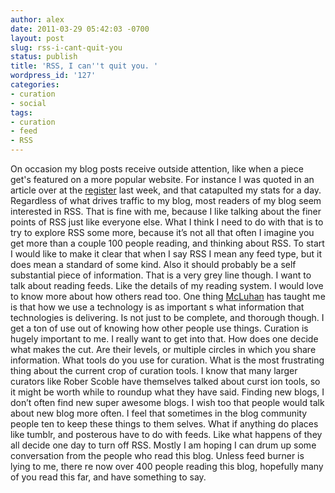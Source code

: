 ```yaml
---
author: alex
date: 2011-03-29 05:42:03 -0700
layout: post
slug: rss-i-cant-quit-you
status: publish
title: 'RSS, I can''t quit you. '
wordpress_id: '127'
categories:
- curation
- social
tags:
- curation
- feed
- RSS
---
```


On occasion my blog posts receive outside attention, like when a piece
get's featured on a more popular website. For instance I was quoted in
an article over at the
[register](http://www.theregister.co.uk/2011/03/15/apple_ios_throttles_web_apps_on_home_screen/)
last week, and that catapulted my stats for a day. Regardless of what
drives traffic to my blog, most readers of my blog seem interested in
RSS. That is fine with me, because I like talking about the finer points
of RSS just like everyone else. What I think I need to do with that is
to try to explore RSS some more, because it’s not all that often I
imagine you get more than a couple 100 people reading, and thinking
about RSS. To start I would like to make it clear that when I say RSS I
mean any feed type, but it does mean a standard of some kind. Also it
should probably be a self substantial piece of information. That is a
very grey line though. I want to talk about reading feeds. Like the
details of my reading system. I would love to know more about how others
read too. One thing
[McLuhan](http://en.wikipedia.org/wiki/Marshall_McLuhan) has taught me
is that how we use a technology is as important s what information that
technologies is delivering. Is not just to be complete, and thorough
though. I get a ton of use out of knowing how other people use things.
Curation is hugely important to me. I really want to get into that. How
does one decide what makes the cut. Are their levels, or multiple
circles in which you share information. What tools do you use for
curation. What is the most frustrating thing about the current crop of
curation tools. I know that many larger curators like Rober Scoble have
themselves talked about curst ion tools, so it might be worth while to
roundup what they have said. Finding new blogs, I don’t often find new
super awesome blogs. I wish too that people would talk about new blog
more often. I feel that sometimes in the blog community people ten to
keep these things to them selves. What if anything do places like
tumblr, and posterous have to do with feeds. Like what happens of they
all decide one day to turn off RSS. Mostly I am hoping I can drum up
some conversation from the people who read this blog. Unless feed burner
is lying to me, there re now over 400 people reading this blog,
hopefully many of you read this far, and have something to say.
